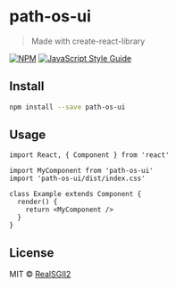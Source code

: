 # path-os-ui

> Made with create-react-library

[![NPM](https://img.shields.io/npm/v/path-os-ui.svg)](https://www.npmjs.com/package/path-os-ui) [![JavaScript Style Guide](https://img.shields.io/badge/code_style-standard-brightgreen.svg)](https://standardjs.com)

## Install

```bash
npm install --save path-os-ui
```

## Usage

```tsx
import React, { Component } from 'react'

import MyComponent from 'path-os-ui'
import 'path-os-ui/dist/index.css'

class Example extends Component {
  render() {
    return <MyComponent />
  }
}
```

## License

MIT © [RealSGII2](https://github.com/RealSGII2)
